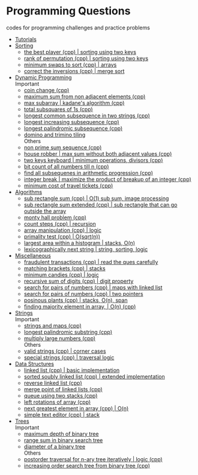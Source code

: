 # Programming Questions
codes for programming challenges and practice problems
* [Tutorials](tutorials/README.md)
* [Sorting](sorting)
  * [the best player (cpp) | sorting using two keys](sorting/the_best_player.cpp)
  * [rank of permutation (cpp) | sorting using two keys](sorting/permutation_rank.cpp)
  * [minimum swaps to sort (cpp) | arrays](sorting/min_swaps_to_sort.cpp)
  * [correct the inversions (cpp) | merge sort](sorting/correct_the_inversions.cpp)
* [Dynamic Programming](dynamic-programming)<br>
  Important<br>
  * [coin change (cpp)](dynamic-programming/coin_change.cpp)
  * [maximum sum from non adjacent elements (cpp)](dynamic-programming/non_adjacent_max_sum.cpp)
  * [max subarray | kadane's algorithm (cpp)](dynamic-programming/max_subarray.cpp)
  * [total subsquares of 1s (cpp)](dynamic-programming/total_subsquares.cpp)
  * [longest common subsequence in two strings (cpp)](dynamic-programming/longest_common_subsequence.cpp)
  * [longest increasing subsequence (cpp)](dynamic-programming/longest_increasing_subsequence.cpp)
  * [longest palindromic subsequence (cpp)](dynamic-programming/longest_palindromic_subsequence.cpp)
  * [domino and trimino tiling](dynamic-programming/domino_trimino_tiling.cpp)
  <br>Others<br>
  * [non prime sum sequence (cpp)](dynamic-programming/non_prime_sum_sequence.cpp)
  * [house robber | max sum without both adjacent values (cpp)](dynamic-programming/house_robber.cpp)
  * [two keys keyboard | minimum operations, divisors (cpp)](dynamic-programming/two_keys_keyboard.cpp)
  * [bit count of all numbers till n (cpp)](dynamic-programming/bit_count_till_n.cpp)
  * [find all subsequenes in arithmetic progression (cpp)](dynamic-programming/ap_subsequences.cpp)
  * [integer break | maximize the product of breakup of an integer (cpp)](dynamic-programming/integer_break.cpp)
  * [minimum cost of travel tickets (cpp)](dynamic-programming/min_ticket_cost.cpp)
* [Algorithms](algorithms)
  * [sub rectangle sum (cpp) | O(1) sub sum, image processing](algorithms/subrectangle_sum.cpp)
  * [sub rectangle sum extended (cpp) | sub rectangle that can go outside the array](algorithms/subrectangle_sum_extended.cpp)
  * [monty hall problem (cpp)](algorithms/monty_hall.cpp)
  * [count steps (cpp) | recursion](algorithms/count_steps.cpp)
  * [array manipulation (cpp) | logic](algorithms/array_modification.cpp)
  * [primality test (cpp) | O(sqrt(n))](algorithms/primality_test.cpp)
  * [largest area within a histogram | stacks, O(n)](algorithms/largest_area_histogram.cpp)
  * [lexicographically next string | string, sorting, logic](algorithms/lexicographic_next_string.cpp)
* [Miscellaneous](miscellaneous)
  * [fraudulent transactions (cpp) | read the ques carefully](miscellaneous/fraudulent_transactions.cpp)
  * [matching brackets (cpp) | stacks](miscellaneous/matching_candies.cpp)
  * [minimum candies (cpp) | logic](miscellaneous/minimum_candies.cpp)
  * [recursive sum of digits (cpp) | digit property](miscellaneous/digit_sum.cpp)
  * [search for pairs of numbers (cpp) | maps with linked list](miscellaneous/number_pair_search.cpp)
  * [search for pairs of numbers (cpp) | two pointers](miscellaneous/number_pair_search_2.cpp)
  * [posinous plants (cpp) | stacks, O(n), span](miscellaneous/posinous_plants.cpp)
  * [finding majority element in array, | O(n) (cpp)](miscellaneous/num_appearing_half.cpp)
* [Strings](strings)<br>
  Important<br>
  * [strings and maps (cpp)](strings/string_hasmap.cpp)
  * [longest palindromic substring (cpp)](strings/longest_palindromic_substring.cpp)
  * [multiply large numbers (cpp)](strings/multiply_string.cpp)
  <br>Others<br>
  * [valid strings (cpp) | corner cases](strings/valid_string.cpp)
  * [special strings (cpp) | traversal logic](strings/special_string.cpp)
* [Data Structures](data-structures)
  * [linked list (cpp) | basic implementation](data-structures/linked_list.cpp)
  * [sorted soubly linked list (cpp) | extended implementation](data-structures/sorted_doubly_linked_list.cpp)
  * [reverse linked list (cpp)](data-structures/reverse_double_list.cpp)
  * [merge point of linked lists (cpp)](data-structures/merge_point_lists.cpp)
  * [queue using two stacks (cpp)](data-structures/queue_with_stacks.cpp)
  * [left rotations of array (cpp)](data-structures/array_left_rotation.cpp)
  * [next greatest element in array (cpp) | O(n)](data-structures/next_greatest_element.cpp)
  * [simple text editor (cpp) | stack](data-structures/simple_text_editor.cpp)
* [Trees](trees)<br>
  Important<br>
  * [maximum depth of binary tree](trees/max_depth.cpp)
  * [range sum in binary search tree](trees/range_sum_bst.cpp)
  * [diameter of a binary tree](trees/diameter_binary_tree.cpp)
  <br>Others</br>
  * [postorder traversal for n-ary tree iteratively | logic (cpp)](trees/postorder_iterative.cpp)
  * [increasing order search tree from binary tree (cpp)](trees/increasing_order_search_tree.cpp)
